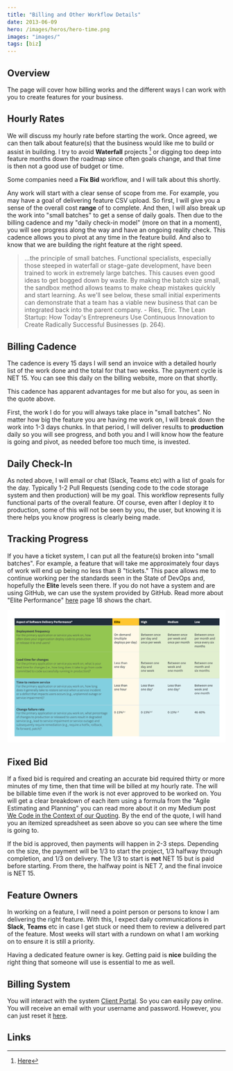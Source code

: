 ```yaml
---
title: "Billing and Other Workflow Details"
date: 2013-06-09
hero: /images/heros/hero-time.png
images: "images/"
tags: [biz]
---
```

## Overview

The page will cover how billing works and the different ways I can work with you to create features for your business.


## Hourly Rates

We will discuss my hourly rate before starting the work. Once agreed, we can then talk about feature(s) that the business would like me to build or assist in building. I try to avoid **Waterfall** projects [^waterfall] or digging too deep into feature months down the roadmap since often goals change, and that time is then not a good use of budget or time.

Some companies need a **Fix Bid** workflow, and I will talk about this shortly.

Any work will start with a clear sense of scope from me. For example, you may have a goal of delivering feature CSV upload. So first, I will give you a sense of the overall cost **range** of to complete. And then, I will also break up the work into "small batches" to get a sense of daily goals. Then due to the billing cadence and my "daily check-in model" (more on that in a moment), you will see progress along the way and have an ongoing reality check. This cadence allows you to pivot at any time in the feature build. And also to know that we are building the right feature at the right speed.

> ...the principle of small batches. Functional specialists, especially those steeped in waterfall or stage-gate development, have been trained to work in extremely large batches. This causes even good ideas to get bogged down by waste. By making the batch size small, the sandbox method allows teams to make cheap mistakes quickly and start learning. As we'll see below, these small initial experiments can demonstrate that a team has a viable new business that can be integrated back into the parent company. - Ries, Eric. The Lean Startup: How Today's Entrepreneurs Use Continuous Innovation to Create Radically Successful Businesses (p. 264). 

## Billing Cadence
The cadence is every 15 days I will send an invoice with a detailed hourly list of the work done and the total for that two weeks. The payment cycle is NET 15. You can see this daily on the billing website, more on that shortly.

This cadence has apparent advantages for me but also for you, as seen in the quote above.

First, the work I do for you will always take place in "small batches". No matter how big the feature you are having me work on, I will break down the work into 1-3 days chunks. In that period, I will deliver results to **production** daily so you will see progress, and both you and I will know how the feature is going and pivot, as needed before too much time, is invested.

## Daily Check-In
As noted above, I will email or chat (Slack, Teams etc) with a list of goals for the day. Typically 1-2 Pull Requests (sending code to the code storage system and then production) will be my goal. This workflow represents fully functional parts of the overall feature. Of course, even after I deploy it to production, some of this will not be seen by you, the user, but knowing it is there helps you know progress is clearly being made.

## Tracking Progress 
If you have a ticket system, I can put all the feature(s) broken into "small batches". For example, a feature that will take me approximately four days of work will end up being no less than 8 "tickets." This pace allows me to continue working per the standards seen in the State of DevOps and, hopefully the **Elite** levels seen there. If you do not have a system and are using GitHub, we can use the system provided by GitHub. Read more about "Elite Performance" [here](https://services.google.com/fh/files/misc/state-of-devops-2019.pdf) page 18 shows the chart.

<img src="/images/elite.png" width="800" class="center">

## Fixed Bid

If a fixed bid is required and creating an accurate bid required thirty or more minutes of my time, then that time will be billed at my hourly rate. The will be billable time even if the work is not ever approved to be worked on. You will get a clear breakdown of each item using a formula from the "Agile Estimating and Planning" you can read more about it on my Medium post [We Code in the Context of our Quoting](https://alnutile.medium.com/we-code-in-the-context-of-our-quoting-dab391fe0881). By the end of the quote, I will hand you an itemized spreadsheet as seen above so you can see where the time is going to.

If the bid is approved, then payments will happen in 2-3 steps. Depending on the size, the payment will be 1/3 to start the project, 1/3 halfway through completion, and 1/3 on delivery. The 1/3 to start is **not** NET 15 but is paid before starting. From there, the halfway point is NET 7, and the final invoice is NET 15.

## Feature Owners
In working on a feature, I will need a point person or persons to know I am delivering the right feature. With this, I expect daily communications in **Slack**, **Teams** etc in case I get stuck or need them to review a delivered part of the feature. Most weeks will start with a rundown on what I am working on to ensure it is still a priority. 

Having a dedicated feature owner is key. Getting paid is **nice** building the right thing that someone will use is essential to me as well. 

## Billing System
You will interact with the system [Client Portal](https://alfrednutile.invoice.services/client/login). So you can easily pay online. You will receive an email with your username and password. However, you can just reset it [here](https://alfrednutile.invoice.services/client/login).

## Links

[^waterfall]: [Here](https://en.wikipedia.org/wiki/Waterfall_model)
[^sdo]: [State of DevOps Report](https://services.google.com/fh/files/misc/state-of-devops-2019.pdf)